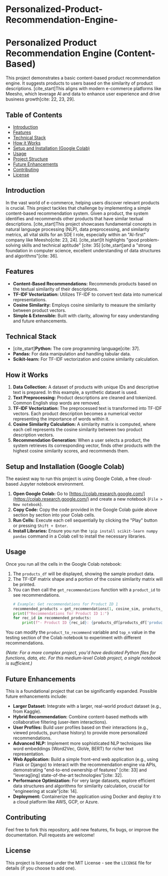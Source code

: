 # Personalized-Product-Recommendation-Engine-
# Personalized Product Recommendation Engine (Content-Based)

This project demonstrates a basic content-based product recommendation engine. It suggests products to users based on the similarity of product descriptions. [cite_start]This aligns with modern e-commerce platforms like Meesho, which leverage AI and data to enhance user experience and drive business growth[cite: 22, 23, 29].

## Table of Contents

- [Introduction](#introduction)
- [Features](#features)
- [Technical Stack](#technical-stack)
- [How it Works](#how-it-works)
- [Setup and Installation (Google Colab)](#setup-and-installation-google-colab)
- [Usage](#usage)
- [Project Structure](#project-structure)
- [Future Enhancements](#future-enhancements)
- [Contributing](#contributing)
- [License](#license)

## Introduction

In the vast world of e-commerce, helping users discover relevant products is crucial. This project tackles that challenge by implementing a simple content-based recommendation system. Given a product, the system identifies and recommends other products that have similar textual descriptions. [cite_start]This project showcases fundamental concepts in natural language processing (NLP), data preprocessing, and similarity metrics, all vital skills for an SDE I role, especially within an "AI-first" company like Meesho[cite: 23, 24]. [cite_start]It highlights "good problem-solving skills and technical aptitude" [cite: 35] [cite_start]and a "strong foundation in computer science, excellent understanding of data structures and algorithms"[cite: 36].

## Features

* **Content-Based Recommendations:** Recommends products based on the textual similarity of their descriptions.
* **TF-IDF Vectorization:** Utilizes TF-IDF to convert text data into numerical representations.
* **Cosine Similarity:** Employs cosine similarity to measure the similarity between product vectors.
* **Simple & Extensible:** Built with clarity, allowing for easy understanding and future enhancements.

## Technical Stack

* [cite_start]**Python:** The core programming language[cite: 37].
* **Pandas:** For data manipulation and handling tabular data.
* **Scikit-learn:** For TF-IDF vectorization and cosine similarity calculation.

## How it Works

1.  **Data Collection:** A dataset of products with unique IDs and descriptive text is prepared. In this example, a synthetic dataset is used.
2.  **Text Preprocessing:** Product descriptions are cleaned and tokenized. Common English stop words are removed.
3.  **TF-IDF Vectorization:** The preprocessed text is transformed into TF-IDF vectors. Each product description becomes a numerical vector representing the importance of words within it.
4.  **Cosine Similarity Calculation:** A similarity matrix is computed, where each cell represents the cosine similarity between two product description vectors.
5.  **Recommendation Generation:** When a user selects a product, the system retrieves its corresponding vector, finds other products with the highest cosine similarity scores, and recommends them.

## Setup and Installation (Google Colab)

The easiest way to run this project is using Google Colab, a free cloud-based Jupyter notebook environment.

1.  **Open Google Colab:** Go to [https://colab.research.google.com/](https://colab.research.google.com/) and create a new notebook (`File > New notebook`).
2.  **Copy Code:** Copy the code provided in the Google Colab guide above section by section into your Colab cells.
3.  **Run Cells:** Execute each cell sequentially by clicking the "Play" button or pressing `Shift + Enter`.
4.  **Install Libraries:** Ensure you run the `!pip install scikit-learn numpy pandas` command in a Colab cell to install the necessary libraries.

## Usage

Once you run all the cells in the Google Colab notebook:

1.  The `products_df` will be displayed, showing the sample product data.
2.  The TF-IDF matrix shape and a portion of the cosine similarity matrix will be printed.
3.  You can then call the `get_recommendations` function with a `product_id` to see recommendations.
    ```python
    # Example: Get recommendations for Product ID 1
    recommended_products = get_recommendations(1, cosine_sim, products_df, top_n=3)
    print(f"Recommendations for Product ID 1:")
    for rec_id in recommended_products:
        print(f"- Product ID {rec_id}: {products_df[products_df['product_id'] == rec_id]['product_description'].iloc[0]}")
    ```

You can modify the `product_to_recommend` variable and `top_n` value in the testing section of the Colab notebook to experiment with different recommendations.

*(Note: For a more complex project, you'd have dedicated Python files for functions, data, etc. For this medium-level Colab project, a single notebook is sufficient.)*

## Future Enhancements

This is a foundational project that can be significantly expanded. Possible future enhancements include:

* **Larger Dataset:** Integrate with a larger, real-world product dataset (e.g., from Kaggle).
* **Hybrid Recommendation:** Combine content-based methods with collaborative filtering (user-item interactions).
* **User Profiles:** Build user profiles based on their interactions (e.g., viewed products, purchase history) to provide more personalized recommendations.
* **Advanced NLP:** Implement more sophisticated NLP techniques like word embeddings (Word2Vec, GloVe, BERT) for richer text representation.
* **Web Application:** Build a simple front-end web application (e.g., using Flask or Django) to interact with the recommendation engine via APIs, demonstrating "end-to-end ownership of features" [cite: 33] and "leverag[ing] state-of-the-art technologies"[cite: 32].
* **Performance Optimization:** For very large datasets, explore efficient data structures and algorithms for similarity calculation, crucial for "engineering at scale"[cite: 14].
* **Deployment:** Containerize the application using Docker and deploy it to a cloud platform like AWS, GCP, or Azure.

## Contributing

Feel free to fork this repository, add new features, fix bugs, or improve the documentation. Pull requests are welcome!

## License

This project is licensed under the MIT License - see the `LICENSE` file for details (if you choose to add one).
